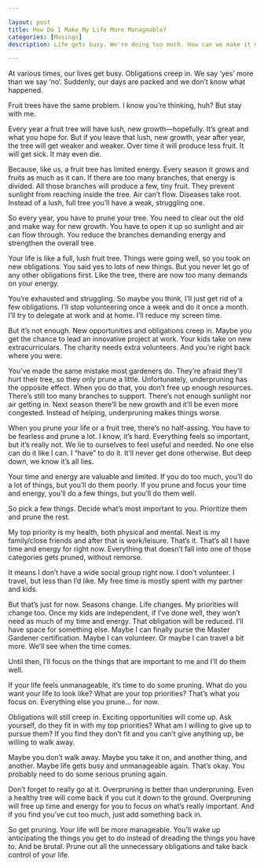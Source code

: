 ```yaml
---

layout: post
title: How Do I Make My Life More Manageable?
categories: [Musings]
description: Life gets busy. We're doing too much. How can we make it more manageable and simplify? To do that, you are going to think like a gardener.

---
```


At various times, our lives get busy. Obligations creep in. We say ‘yes’ more than we say ‘no‘. Suddenly, our days are packed and we don’t know what happened. 

Fruit trees have the same problem. I know you’re thinking, huh? But stay with me. 

<!--more-->

Every year a fruit tree will have lush, new growth—hopefully. It’s great and what you hope for. But if you leave that lush, new growth, year after year, the tree will get weaker and weaker. Over time it will produce less fruit. It will get sick. It may even die.

Because, like us, a fruit tree has limited energy. Every season it grows and fruits as much as it can. If there are too many branches, that energy is divided. All those branches will produce a few, tiny fruit. They prevent sunlight from reaching inside the tree. Air can’t flow. Diseases take root. Instead of a lush, full tree you’ll have a weak, struggling one.

So every year, you have to prune your tree. You need to clear out the old and make way for new growth. You have to open it up so sunlight and air can flow through. You reduce the branches demanding energy and strengthen the overall tree.

Your life is like a full, lush fruit tree. Things were going well, so you took on new obligations. You said yes to lots of new things. But you never let go of any other obligations first. Like the tree, there are now too many demands on your energy. 

You’re exhausted and struggling. So maybe you think, I’ll just get rid of a few obligations. I’ll stop volunteering once a week and do it once a month. I’ll try to delegate at work and at home. I’ll reduce my screen time.

But it’s not enough. New opportunities and obligations creep in. Maybe you get the chance to lead an innovative project at work. Your kids take on new extracurriculars. The charity needs extra volunteers.  And you’re right back where you were.

You’ve made the same mistake most gardeners do. They’re afraid they’ll hurt their tree, so they only prune a little. Unfortunately, underpruning has the opposite effect. When you do that, you don’t free up enough resources. There’s still too many branches to support. There’s not enough sunlight nor air getting in. Next season there’ll be new growth and it’ll be even more congested. Instead of helping, underpruning makes things worse.

When you prune your life or a fruit tree, there’s no half-assing. You have to be fearless and prune a lot. I know, it’s hard. Everything feels so important, but it’s really not. We lie to ourselves to feel useful and needed. No one else can do it like I can. I “have” to do it. It’ll never get done otherwise. But deep down, we know it’s all lies.

Your time and energy are valuable and limited. If you do too much, you’ll do a lot of things, but you’ll do them poorly. If you prune and focus your time and energy, you’ll do a few things, but you’ll do them well.

So pick a few things. Decide what’s most important to you. Prioritize them and prune the rest.

My top priority is my health, both physical and mental. Next is my family/close friends and after that is work/leisure. That’s it. That’s all I have time and energy for right now. Everything that doesn’t fall into one of those categories gets pruned, without remorse. 

It means I don’t have a wide social group right now. I don’t volunteer. I travel, but less than I’d like. My free time is mostly spent with my partner and kids.

But that’s just for now. Seasons change. Life changes. My priorities will change too. Once my kids are independent, if I’ve done well, they won’t need as much of my time and energy. That obligation will be reduced. I’ll have space for something else. Maybe I can finally purse the Master Gardener certification. Maybe I can volunteer. Or maybe I can travel a bit more. We’ll see when the time comes.

Until then, I’ll focus on the things that are important to me and I’ll do them well.

If your life feels unmanageable, it’s time to do some pruning. What do you want your life to look like? What are your top priorities? That’s what you focus on. Everything else you prune… for now. 

Obligations will still creep in. Exciting opportunities will come up. Ask yourself, do they fit in with my top priorities? What am I willing to give up to pursue them? If you find they don’t fit and you can’t give anything up, be willing to walk away.

Maybe you don’t walk away. Maybe you take it on, and another thing, and another. Maybe life gets busy and unmanageable again. That’s okay. You probably need to do some serious pruning again.

Don’t forget to really go at it. Overpruning is better than underpruning. Even a healthy tree will come back if you cut it down to the ground. Overpruning will free up time and energy for you to focus on what’s really important. And if you find you’ve cut too much, just add something back in.

So get pruning. Your life will be more manageable. You’ll wake up anticipating the things you get to do instead of dreading the things you have to. And be brutal. Prune out all the unnecessary obligations and take back control of your life.


